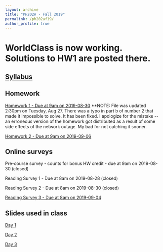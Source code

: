 ```yaml
---
layout: archive
title: "PH202A - Fall 2019"
permalink: /ph202af19/
author_profile: true
---
```


# WorldClass is now working. Solutions to HW1 are posted there. 

## [Syllabus](./ph202af19syllabus.pdf)

## Homework
[Homework 1 - Due at 9am on 2019-08-30](./hw1.pdf) **NOTE: File was updated 2:30pm on Tuesday, Aug 27. There was a typo in part b of number 2 that made it impossible to solve. It has been fixed. I apologize for the mistake -- an erroneous version of the homework got distributed as a result of some side effects of the network outage. My bad for not catching it sooner. 

[Homework 2 - Due at 9am on 2019-09-06](./hw2.pdf)

## Online surveys
Pre-course survey - counts for bonus HW credit - due at 9am on 2019-08-30 (closed) <!--(https://forms.gle/4PSzeyWNEKecNvv78)-->

Reading Survey 1 - Due at 8am on 2019-08-28 (closed)<!--(https://forms.gle/YQwqmaqoAhBCXS1F7)-->

Reading Survey 2 - Due at 8am on 2019-08-30 (closed) <!--(https://forms.gle/bPBNDs6RrdZ585Qj6)-->

[Reading Survey 3 - Due at 8am on 2019-09-04](https://forms.gle/8M1EqzzHZ9Z5FJ896)

## Slides used in class

[Day 1](./day01.pdf)

[Day 2](./day02.pdf)

[Day 3](./day03.pdf)

